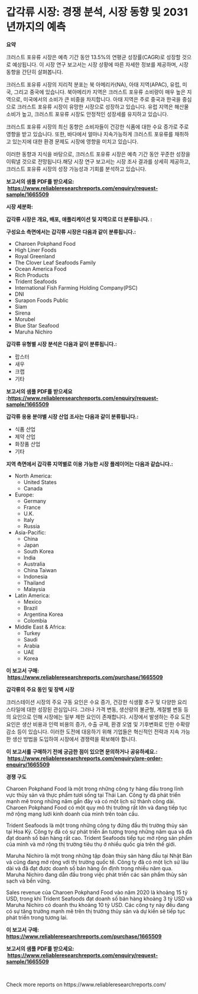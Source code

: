 <p><h1>갑각류 시장: 경쟁 분석, 시장 동향 및 2031년까지의 예측</h1></p><p><strong>요약</strong></p>
<p><p>크러스트 포유류 시장은 예측 기간 동안 13.5%의 연평균 성장률(CAGR)로 성장할 것으로 예상됩니다. 이 시장 연구 보고서는 시장 상황에 따른 자세한 정보를 제공하며, 시장 동향을 간단히 살펴봅니다.</p><p>크러스트 포유류 시장의 지리적 분포는 북 아메리카(NA), 아태 지역(APAC), 유럽, 미국, 그리고 중국에 있습니다. 북아메리카 지역은 크러스트 포유류 소비량이 매우 높은 지역으로, 미국에서의 소비가 큰 비중을 차지합니다. 아태 지역은 주로 중국과 한국을 중심으로 크러스트 포유류 시장이 유망한 시장으로 성장하고 있습니다. 유럽 지역은 해산물 소비가 높고, 크러스트 포유류 시장도 안정적인 성장세를 유지하고 있습니다.</p><p>크러스트 포유류 시장의 최신 동향은 소비자들이 건강한 식품에 대한 수요 증가로 주로 영향을 받고 있습니다. 또한, 바다에서 얼마나 지속가능하게 크러스트 포유류를 채취하고 있는지에 대한 환경 문제도 시장에 영향을 미치고 있습니다.</p><p>이러한 동향과 지식을 바탕으로, 크러스트 포유류 시장은 예측 기간 동안 꾸준한 성장을 이뤄낼 것으로 전망됩니다.해당 시장 연구 보고서는 시장 조사 결과를 상세히 제공하고, 크러스트 포유류 시장의 성장 가능성과 기회를 분석하고 있습니다.</p></p>
<p><strong>보고서의 샘플 PDF를 받으세요: &nbsp;<a href="https://www.reliableresearchreports.com/enquiry/request-sample/1665509">https://www.reliableresearchreports.com/enquiry/request-sample/1665509</a></strong></p>
<p><strong>시장 세분화:</strong></p>
<p><strong> 갑각류 시장은 개요, 배포, 애플리케이션 및 지역으로 더 분류됩니다. :</strong></p>
<p><strong>구성요소 측면에서는 갑각류 시장은 다음과 같이 분류됩니다.:</strong></p>
<p><ul><li>Charoen Pokphand Food</li><li>High Liner Foods</li><li>Royal Greenland</li><li>The Clover Leaf Seafoods Family</li><li>Ocean America Food</li><li>Rich Products</li><li>Trident Seafoods</li><li>International Fish Farming Holding Company(PSC)</li><li>DNI</li><li>Surapon Foods Public</li><li>Siam</li><li>Sirena</li><li>Morubel</li><li>Blue Star Seafood</li><li>Maruha Nichiro</li></ul></p>
<p><strong> 갑각류 유형별 시장 분석은 다음과 같이 분류됩니다.:</strong></p>
<p><ul><li>랍스터</li><li>새우</li><li>크랩</li><li>기타</li></ul></p>
<p><strong>보고서의 샘플 PDF를 받으세요 :<a href="https://www.reliableresearchreports.com/enquiry/request-sample/1665509">https://www.reliableresearchreports.com/enquiry/request-sample/1665509</a></strong></p>
<p><strong> 갑각류 응용 분야별 시장 산업 조사는 다음과 같이 분류됩니다.:</strong></p>
<p><ul><li>식품 산업</li><li>제약 산업</li><li>화장품 산업</li><li>기타</li></ul></p>
<p><strong>지역 측면에서 갑각류 지역별로 이용 가능한 시장 플레이어는 다음과 같습니다.:</strong></p>
<p><ul>
    <li>
        North America:
        <ul>
            <li>United States</li>
            <li>Canada</li>
        </ul>
    </li>
    <li>
        Europe:
        <ul>
            <li>Germany</li>
            <li>France</li>
            <li>U.K.</li>
            <li>Italy</li>
            <li>Russia</li>
        </ul>
    </li>
    <li>
        Asia-Pacific:
        <ul>
            <li>China</li>
            <li>Japan</li>
            <li>South Korea</li>
            <li>India</li>
            <li>Australia</li>
            <li>China Taiwan</li>
            <li>Indonesia</li>
            <li>Thailand</li>
            <li>Malaysia</li>
        </ul>
    </li>
    <li>
        Latin America:
        <ul>
            <li>Mexico</li>
            <li>Brazil</li>
            <li>Argentina Korea</li>
            <li>Colombia</li>
        </ul>
    </li>
    <li>
        Middle East & Africa:
        <ul>
            <li>Turkey</li>
            <li>Saudi</li>
            <li>Arabia</li>
            <li>UAE</li>
            <li>Korea</li>
        </ul>
    </li>
    </ul></p>
<p><strong>이 보고서 구매: &nbsp;<a href="https://www.reliableresearchreports.com/purchase/1665509">https://www.reliableresearchreports.com/purchase/1665509</a></strong></p>
<p><strong>갑각류의 주요 동인 및 장벽 시장</strong></p>
<p><p>크러스테이션 시장의 주요 구동 요인은 수요 증가, 건강한 식생활 추구 및 다양한 요리 스타일에 대한 성장된 관심입니다. 그러나 가격 변동, 생산량의 불균형, 계절별 변동 등의 요인으로 인해 시장에는 일부 제한 요인이 존재합니다. 시장에서 발생하는 주요 도전 요인은 생산 비용과 인력 비용의 증가, 수출 규제, 환경 오염 및 기후변화로 인한 수확량 감소 등이 있습니다. 이러한 도전에 대응하기 위해 기업들은 혁신적인 전략과 지속 가능한 생산 방법을 도입하여 시장에서 경쟁력을 확보해야 합니다.</p></p>
<p><strong>이 보고서를 구매하기 전에 궁금한 점이 있으면 문의하거나 공유하세요.: &nbsp;<a href="https://www.reliableresearchreports.com/enquiry/pre-order-enquiry/1665509">https://www.reliableresearchreports.com/enquiry/pre-order-enquiry/1665509</a></strong></p>
<p><strong>경쟁 구도</strong></p>
<p><p>Charoen Pokphand Food là một trong những công ty hàng đầu trong lĩnh vực thủy sản và thực phẩm tươi sống tại Thái Lan. Công ty đã phát triển mạnh mẽ trong những năm gần đây và có một lịch sử thành công dài. Charoen Pokphand Food có một quy mô thị trường rất lớn và đang tiếp tục mở rộng mạng lưới kinh doanh của mình trên toàn cầu.</p><p>Trident Seafoods là một trong những công ty đứng đầu thị trường thủy sản tại Hoa Kỳ. Công ty đã có sự phát triển ấn tượng trong những năm qua và đã đạt doanh số bán hàng rất cao. Trident Seafoods tiếp tục mở rộng sản phẩm của mình và mở rộng thị trường tiêu thụ ở nhiều quốc gia trên thế giới.</p><p>Maruha Nichiro là một trong những tập đoàn thủy sản hàng đầu tại Nhật Bản và cũng đang mở rộng với thị trường quốc tế. Công ty đã có một lịch sử lâu dài và đã đạt được doanh số bán hàng ổn định trong nhiều năm qua. Maruha Nichiro đang dẫn đầu trong việc phát triển các sản phẩm thủy sản sạch và bền vững.</p><p>Sales revenue của Charoen Pokphand Food vào năm 2020 là khoảng 15 tỷ USD, trong khi Trident Seafoods đạt doanh số bán hàng khoảng 3 tỷ USD và Maruha Nichiro có doanh thu khoảng 10 tỷ USD. Các công ty này đều đang có sự tăng trưởng mạnh mẽ trên thị trường thủy sản và dự kiến sẽ tiếp tục phát triển trong tương lai.</p></p>
<p><strong>이 보고서 구매: &nbsp; <a href="https://www.reliableresearchreports.com/purchase/1665509">https://www.reliableresearchreports.com/purchase/1665509</a></strong></p>
<p><strong>보고서의 샘플 PDF를 받으세요: &nbsp;<a href="https://www.reliableresearchreports.com/enquiry/request-sample/1665509">https://www.reliableresearchreports.com/enquiry/request-sample/1665509</a></strong><strong></strong></p>
<p>&nbsp;</p>
<p>Check more reports on https://www.reliableresearchreports.com/</p>